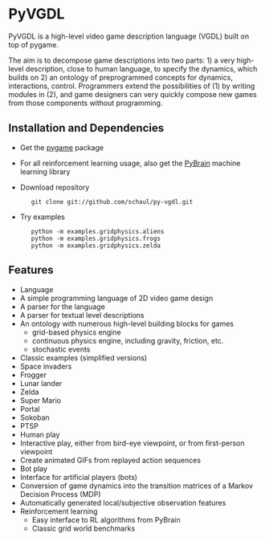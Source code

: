 PyVGDL
=======

PyVGDL is a high-level video game description language (VGDL) built on top of pygame.

The aim is to decompose game descriptions into two parts: 1) a very high-level description, close to human language, to specify the dynamics, which builds on 2) an ontology of preprogrammed concepts for dynamics, interactions, control.
Programmers extend the possibilities of (1) by writing modules in (2), and game designers can very quickly compose new games from those components without programming.
 
Installation and Dependencies
-----------------------------

*  Get the [pygame](http://www.pygame.org/download.shtml) package

*  For all reinforcement learning usage, also get the [PyBrain](http://www.pybrain.org) machine learning library
 
*  Download repository 

          git clone git://github.com/schaul/py-vgdl.git
 
*  Try examples

          python -m examples.gridphysics.aliens
          python -m examples.gridphysics.frogs
          python -m examples.gridphysics.zelda

Features
--------
* Language
 * A simple programming language of 2D video game design
 * A parser for the language
 * A parser for textual level descriptions
 * An ontology with numerous high-level building blocks for games
     * grid-based physics engine
     * continuous physics engine, including gravity, friction, etc.
     * stochastic events
* Classic examples (simplified versions)
 * Space invaders
 * Frogger
 * Lunar lander
 * Zelda
 * Super Mario
 * Portal
 * Sokoban
 * PTSP
* Human play
 * Interactive play, either from bird-eye viewpoint, or from first-person viewpoint
 * Create animated GIFs from replayed action sequences
* Bot play
 * Interface for artificial players (bots)
 * Conversion of game dynamics into the transition matrices of a Markov Decision Process (MDP)
 * Automatically generated local/subjective observation features
 * Reinforcement learning
     * Easy interface to RL algorithms from PyBrain
     * Classic grid world benchmarks
